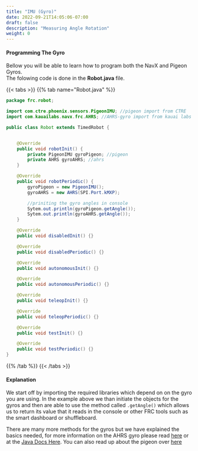 ```yaml
---
title: "IMU (Gyro)"
date: 2022-09-21T14:05:06-07:00
draft: false
description: "Measuring Angle Rotation"
weight: 0
---
```


#### Programming The Gyro

Bellow you will be able to learn how to program both the NavX and Pigeon Gyros.  
The folowing code is done in the **Robot.java** file.

{{< tabs >}}
{{% tab name="Robot.java" %}}

```java
package frc.robot;

import com.ctre.phoenix.sensors.PigeonIMU; //pigeon import from CTRE
import com.kauailabs.navx.frc.AHRS; //AHRS-gyro import from kauai labs

public class Robot extends TimedRobot {


    @Override
    public void robotInit() {
        private PigeonIMU gyroPigeon; //pigeon
        private AHRS gyroAHRS; //ahrs
    }

    @Override
    public void robotPeriodic() {
        gyroPigeon = new PigeonIMU(); 
        gyroAHRS = new AHRS(SPI.Port.kMXP);

        //priniting the gyro angles in console
        Sytem.out.println(gyroPigeon.getAngle());
        Sytem.out.println(gyroAHRS.getAngle());
    }

    @Override
    public void disabledInit() {}

    @Override
    public void disabledPeriodic() {}

    @Override
    public void autonomousInit() {}

    @Override
    public void autonomousPeriodic() {}

    @Override
    public void teleopInit() {}

    @Override
    public void teleopPeriodic() {}  

    @Override
    public void testInit() {}

    @Override
    public void testPeriodic() {} 
}

```
{{% /tab %}}
{{< /tabs >}}

#### Explanation
We start off by importing the required libraries which depend on on the gyro you are using. In the example above we than initiate the objects for the gyros and then are able to use the method called ```.getAngle()``` which allows us to return its value that it reads in the console or other FRC tools such as the smart dashboard or shuffleboard.

There are many more methods for the gyros but we have explained the basics needed, for more information on the AHRS gyro please read [here](https://github.com/maxgdn/NavX-Mxp-java-examples/blob/master/DataMonitor/src/org/usfirst/frc/team2465/robot/Robot.java) or at the [Java Docs Here](https://www.kauailabs.com/public_files/navx-mxp/apidocs/java/com/kauailabs/navx/frc/AHRS.html). You can also read up about the pigeon over [here](https://docs.ctre-phoenix.com/en/stable/ch11_BringUpPigeon.html)
